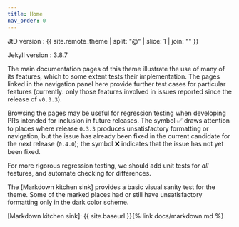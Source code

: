 ```yaml
---
title: Home
nav_order: 0
---
```


JtD version
: {{ site.remote_theme | split: "@" | slice: 1 | join: "" }}

Jekyll version
: 3.8.7

The main documentation pages of this theme illustrate the use of many of its features,
which to some extent tests their implementation.
The pages linked in the navigation panel here provide further test cases
for particular features
(currently: only those features involved in issues reported since the release of `v0.3.3`).

Browsing the pages may be useful for regression testing when developing PRs
intended for inclusion in future releases.
The symbol ✅ draws attention to places where release `0.3.3`
produces unsatisfactory formatting or navigation,
but the issue has already been fixed in the current candidate for the _next_ release (`0.4.0`);
the symbol ❌ indicates that the issue has not yet been fixed.

For more rigorous regression testing, we should add unit tests for _all_ features,
and automate checking for differences.
 
The [Markdown kitchen sink] provides a basic visual sanity test
for the theme.
Some of the marked places had or still have unsatisfactory formatting
only in the dark color scheme.

[Markdown kitchen sink]: {{ site.baseurl }}{% link docs/markdown.md %}
